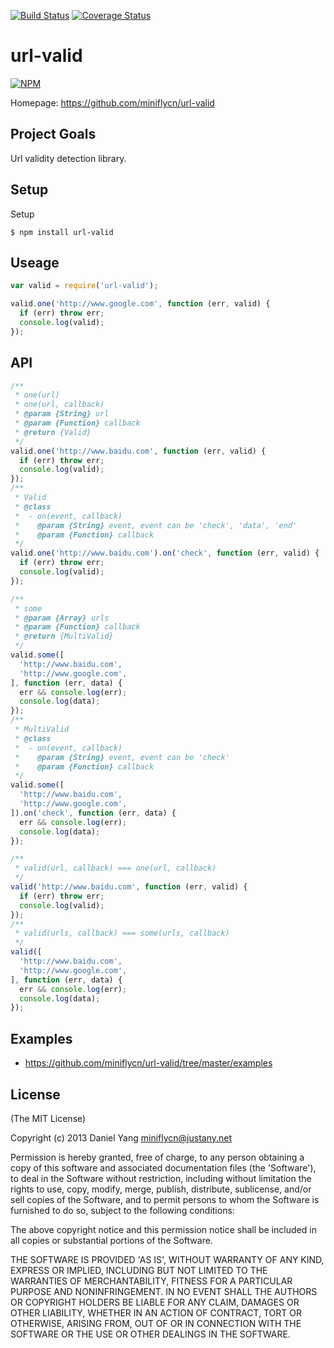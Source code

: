 [![Build Status](https://travis-ci.org/miniflycn/url-valid.png?branch=master)](https://travis-ci.org/miniflycn/url-valid)
[![Coverage Status](https://coveralls.io/repos/miniflycn/url-valid/badge.png?branch=master)](https://coveralls.io/r/miniflycn/url-valid?branch=master)
# url-valid
[![NPM](https://nodei.co/npm/url-valid.png)](https://npmjs.org/package/url-valid)

Homepage: https://github.com/miniflycn/url-valid

## Project Goals
Url validity detection library.

## Setup
Setup

    $ npm install url-valid


## Useage

```js
var valid = require('url-valid');

valid.one('http://www.google.com', function (err, valid) {
  if (err) throw err;
  console.log(valid);
});
```

## API
```js
/**
 * one(url)
 * one(url, callback)
 * @param {String} url
 * @param {Function} callback
 * @return {Valid}
 */
valid.one('http://www.baidu.com', function (err, valid) {
  if (err) throw err;
  console.log(valid);
});
/**
 * Valid
 * @class
 *  - on(event, callback)
 *    @param {String} event, event can be 'check', 'data', 'end'
 *    @param {Function} callback
 */
valid.one('http://www.baidu.com').on('check', function (err, valid) {
  if (err) throw err;
  console.log(valid);
});

/**
 * some
 * @param {Array} urls
 * @param {Function} callback
 * @return {MultiValid}
 */
valid.some([
  'http://www.baidu.com',
  'http://www.google.com',
], function (err, data) {
  err && console.log(err);
  console.log(data);
});
/**
 * MultiValid
 * @class
 *  - on(event, callback)
 *    @param {String} event, event can be 'check'
 *    @param {Function} callback
 */
valid.some([
  'http://www.baidu.com',
  'http://www.google.com',
]).on('check', function (err, data) {
  err && console.log(err);
  console.log(data);
});

/**
 * valid(url, callback) === one(url, callback)
 */
valid('http://www.baidu.com', function (err, valid) {
  if (err) throw err;
  console.log(valid);
});
/**
 * valid(urls, callback) === some(urls, callback)
 */
valid([
  'http://www.baidu.com',
  'http://www.google.com',
], function (err, data) {
  err && console.log(err);
  console.log(data);
});
```
## Examples
* https://github.com/miniflycn/url-valid/tree/master/examples

## License
(The MIT License)

Copyright (c) 2013 Daniel Yang <miniflycn@justany.net>

Permission is hereby granted, free of charge, to any person obtaining a copy of this software and associated documentation files (the 'Software'), to deal in the Software without restriction, including without limitation the rights to use, copy, modify, merge, publish, distribute, sublicense, and/or sell copies of the Software, and to permit persons to whom the Software is furnished to do so, subject to the following conditions:

The above copyright notice and this permission notice shall be included in all copies or substantial portions of the Software.

THE SOFTWARE IS PROVIDED 'AS IS', WITHOUT WARRANTY OF ANY KIND, EXPRESS OR IMPLIED, INCLUDING BUT NOT LIMITED TO THE WARRANTIES OF MERCHANTABILITY, FITNESS FOR A PARTICULAR PURPOSE AND NONINFRINGEMENT. IN NO EVENT SHALL THE AUTHORS OR COPYRIGHT HOLDERS BE LIABLE FOR ANY CLAIM, DAMAGES OR OTHER LIABILITY, WHETHER IN AN ACTION OF CONTRACT, TORT OR OTHERWISE, ARISING FROM, OUT OF OR IN CONNECTION WITH THE SOFTWARE OR THE USE OR OTHER DEALINGS IN THE SOFTWARE.